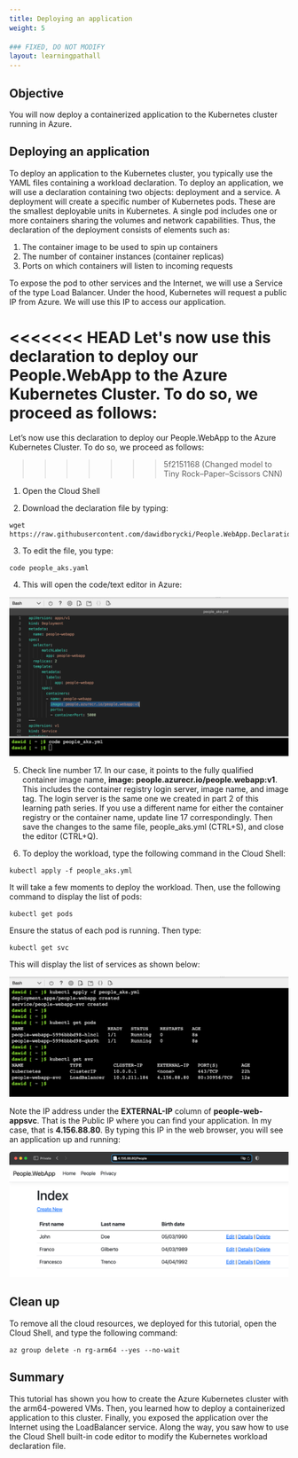 ```yaml
---
title: Deploying an application
weight: 5

### FIXED, DO NOT MODIFY
layout: learningpathall
---
```


## Objective
You will now deploy a containerized application to the Kubernetes cluster running in Azure.

## Deploying an application

To deploy an application to the Kubernetes cluster, you typically use the YAML files containing a workload declaration. To deploy an application, we will use a declaration containing two objects: deployment and a service. A deployment will create a specific number of Kubernetes pods. These are the smallest deployable units in Kubernetes. A single pod includes one or more containers sharing the volumes and network capabilities. Thus, the declaration of the deployment consists of elements such as:
1. The container image to be used to spin up containers
2. The number of container instances (container replicas)
3. Ports on which containers will listen to incoming requests

To expose the pod to other services and the Internet, we will use a Service of the type Load Balancer. Under the hood, Kubernetes will request a public IP from Azure. We will use this IP to access our application.

<<<<<<< HEAD
Let's now use this declaration to deploy our People.WebApp to the Azure Kubernetes Cluster. To do so, we proceed as follows:
=======
Let’s now use this declaration to deploy our People.WebApp to the Azure Kubernetes Cluster. To do so, we proceed as follows:
>>>>>>> 5f2151168 (Changed model to Tiny Rock–Paper–Scissors CNN)
1.	Open the Cloud Shell

2.	Download the declaration file by typing:
```console
wget https://raw.githubusercontent.com/dawidborycki/People.WebApp.Declarations/main/Kubernetes/people_aks.yml
```

3.	To edit the file, you type: 
```console
code people_aks.yaml
```

4.	This will open the code/text editor in Azure:

![AKS#left](figures/11.png)

5.	Check line number 17. In our case, it points to the fully qualified container image name, **image: people.azurecr.io/people.webapp:v1**. This includes the container registry login server, image name, and image tag. The login server is the same one we created in part 2 of this learning path series. If you use a different name for either the container registry or the container name, update line 17 correspondingly. Then save the changes to the same file, people_aks.yml (CTRL+S), and close the editor (CTRL+Q).

6.	To deploy the workload, type the following command in the Cloud Shell:

```console
kubectl apply -f people_aks.yml
```

It will take a few moments to deploy the workload. Then, use the following command to display the list of pods:
```console
kubectl get pods
```

Ensure the status of each pod is running. Then type:
```console
kubectl get svc
```

This will display the list of services as shown below:

![AKS#left](figures/12.png)

Note the IP address under the **EXTERNAL-IP** column of **people-web-appsvc**. That is the Public IP where you can find your application. In my case, that is **4.156.88.80**. By typing this IP in the web browser, you will see an application up and running:

![AKS#left](figures/13.png)

## Clean up
To remove all the cloud resources, we deployed for this tutorial, open the Cloud Shell, and type the following command:

```console
az group delete -n rg-arm64 --yes --no-wait
```

## Summary

This tutorial has shown you how to create the Azure Kubernetes cluster with the arm64-powered VMs. Then, you learned how to deploy a containerized application to this cluster. Finally, you exposed the application over the Internet using the LoadBalancer service. Along the way, you saw how to use the Cloud Shell built-in code editor to modify the Kubernetes workload declaration file.
